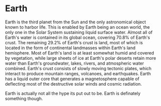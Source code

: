 # Earth

Earth is the third planet from the Sun and the only astronomical object known to harbor life. 
This is enabled by Earth being an ocean world, the only one in the Solar System sustaining liquid surface water. 
Almost all of Earth's water is contained in its global ocean, covering 70.8% of Earth's crust. 
The remaining 29.2% of Earth's crust is land, most of which is located in the form of continental landmasses within Earth's land hemisphere.
Most of Earth's land is at least somewhat humid and covered by vegetation, while large sheets of ice at Earth's polar deserts retain more water than Earth's groundwater, lakes, rivers, and atmospheric water combined. 
Earth's crust consists of slowly moving tectonic plates, which interact to produce mountain ranges, volcanoes, and earthquakes. 
Earth has a liquid outer core that generates a magnetosphere capable of deflecting most of the destructive solar winds and cosmic radiation.

Earth is actually not all the hype its put out to be.
 Earth is definately something though.

